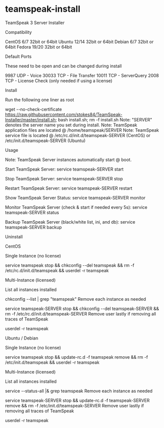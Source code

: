 # teamspeak-install
TeamSpeak 3 Server Installer

Compatibility

CentOS 6/7 32bit or 64bit
Ubuntu 12/14 32bit or 64bit
Debian 6/7 32bit or 64bit
Fedora 19/20 32bit or 64bit


Default Ports

These need to be open and can be changed during install

9987 UDP - Voice
30033 TCP - File Transfer
10011 TCP - ServerQuery
2008 TCP - License Check (only needed if using a license)


Install

Run the following one liner as root

wget --no-check-certificate https://raw.githubusercontent.com/stokes84/TeamSpeak-Installer/master/install.sh; bash install.sh; rm -f install.sh
Note: "SERVER" denotes the server name you set during install.
Note: TeamSpeak application files are located @ /home/teamspeak/SERVER
Note: TeamSpeak service file is located @ /etc/rc.d/init.d/teamspeak-SERVER (CentOS) or /etc/init.d/teamspeak-SERVER (Ubuntu) 



Usage

Note: TeamSpeak Server instances automatically start @ boot.

Start TeamSpeak Server: service teamspeak-SERVER start

Stop TeamSpeak Server: service teamspeak-SERVER stop

Restart TeamSpeak Server: service teamspeak-SERVER restart

Show TeamSpeak Server Status: service teamspeak-SERVER monitor

Monitor TeamSpeak Server (check & start if needed every 5s): service teamspeak-SERVER status

Backup TeamSpeak Server (black/white list, ini, and db): service teamspeak-SERVER backup



Uninstall

CentOS

Single Instance (no license)

service teamspeak stop && chkconfig --del teamspeak && rm -f /etc/rc.d/init.d/teamspeak && userdel -r teamspeak


Multi-Instance (licensed)

List all instances installed

chkconfig --list | grep "teamspeak"
Remove each instance as needed

service teamspeak-SERVER stop && chkconfig --del teamspeak-SERVER && rm -f /etc/rc.d/init.d/teamspeak-SERVER
Remove user lastly if removing all traces of TeamSpeak

userdel -r teamspeak


Ubuntu / Debian

Single Instance (no license)

service teamspeak stop && update-rc.d -f teamspeak remove && rm -f /etc/init.d/teamspeak && userdel -r teamspeak


Multi-Instance (licensed)

List all instances installed

service --status-all |& grep teamspeak
Remove each instance as needed

service teamspeak-SERVER stop && update-rc.d -f teamspeak-SERVER remove && rm -f /etc/init.d/teamspeak-SERVER
Remove user lastly if removing all traces of TeamSpeak

userdel -r teamspeak
